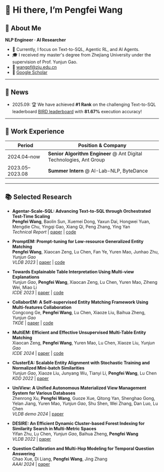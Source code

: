 # 👋 Hi there, I’m Pengfei Wang

## 🚀 About Me

**NLP Engineer · AI Researcher**  
- 🌱 Currently, I focus on Text-to-SQL, Agentic RL, and AI Agents.
- 🎓 I received my master's degree from Zhejiang University under the supervision of Prof. Yunjun Gao.
- 📧 wangpf@zju.edu.cn  
- 🔗 [Google Scholar](https://scholar.google.com/citations?user=CWbCgfMAAAAJ&hl=zh-TW)
---

## 📰 News

- 2025.09: 🏆 We have achieved **#1 Rank** on the challenging Text-to-SQL leaderboard [BIRD leaderboard](https://bird-bench.github.io/) with **81.67%** execution accuracy!  

---

## 💼 Work Experience

| Period    | Position & Company                               
| --------- | ------------------------------------------------ 
| 2024.04–now  | **Senior Algorithm Engineer** @ Ant Digital Technologies, Ant Group        
| 2023.05–2023.08 | **Summer Intern** @ AI-Lab-NLP, ByteDance              

---

## 📚 Selected Research

- **Agentar-Scale-SQL: Advancing Text-to-SQL through Orchestrated Test-Time Scaling**  
  **Pengfei Wang**, Baolin Sun, Xuemei Dong, Yaxun Dai, Hongwei Yuan, Mengdie Chu, Yingqi Gao, Xiang Qi, Peng Zhang, Ying Yan  
  *Technical Report* | [paper](https://arxiv.org/abs/2509.24403) | [code](https://github.com/antgroup/Agentar-Scale-SQL)  
  
- **PromptEM: Prompt-tuning for Low-resource Generalized Entity Matching**  
  **Pengfei Wang**, Xiaocan Zeng, Lu Chen, Fan Ye, Yuren Mao, Junhao Zhu, *Yunjun Gao*  
  *VLDB 2023* | [paper](https://www.vldb.org/pvldb/vol16/p369-gao.pdf) | [code](https://github.com/ZJU-DAILY/PromptEM)

- **Towards Explainable Table Interpretation Using Multi-view Explanations**  
  *Yunjun Gao*, **Pengfei Wang**, Xiaocan Zeng, Lu Chen, Yuren Mao, Ziheng Wei, Miao Li  
  *ICDE 2023* | [paper](https://doi.org/10.1109/ICDE55515.2023.00094) | [code](https://github.com/ZJU-DAILY/ExplainTI)

- **CollaborEM: A Self-supervised Entity Matching Framework Using Multi-features Collaboration**  
  Congcong Ge, **Pengfei Wang**, Lu Chen, Xiaoze Liu, Baihua Zheng, *Yunjun Gao*  
  *TKDE* | [paper](https://ieeexplore.ieee.org/abstract/document/9647870) | [code](https://github.com/ZJU-DAILY/CollaborEM) 

- **MultiEM: Efficient and Effective Unsupervised Multi-Table Entity Matching**  
  Xiaocan Zeng, **Pengfei Wang**, Yuren Mao, Lu Chen, Xiaoze Liu, *Yunjun Gao*  
  *ICDE 2024* | [paper](https://doi.org/10.1109/ICDE60146.2024.00264) | [code](https://github.com/ZJU-DAILY/MultiEM) 

- **ClusterEA: Scalable Entity Alignment with Stochastic Training and Normalized Mini-batch Similarities**  
  *Yunjun Gao*, Xiaoze Liu, Junyang Wu, Tianyi Li, **Pengfei Wang**, Lu Chen  
  *KDD 2022* | [paper](https://dl.acm.org/doi/10.1145/3534678.3539331)

- **UniView: A Unified Autonomous Materialized View Management System for Various Databases**  
  Zhenrong Xu, **Pengfei Wang**, Guoze Xue, Qitong Yan, Shenghao Gong, Yelan Jiang, Yuren Mao, *Yunjun Gao*, Shu Shen, Wei Zhang, Dan Luo, Lu Chen  
  *VLDB demo 2024* | [paper](https://www.vldb.org/pvldb/vol17/p4353-chen.pdf) 

- **DESIRE: An Efficient Dynamic Cluster-based Forest Indexing for Similarity Search in Multi-Metric Spaces**  
  Yifan Zhu, Lu Chen, *Yunjun Gao*, Baihua Zheng, **Pengfei Wang**  
  *VLDB 2022* | [paper](https://www.vldb.org/pvldb/vol15/p2121-gao.pdf) 

- **Question Calibration and Multi-Hop Modeling for Temporal Question Answering**  
  Chao Xue, Di Liang, **Pengfei Wang**, Jing Zhang  
  *AAAI 2024* | [paper](https://doi.org/10.1609/aaai.v38i17.29903) 

